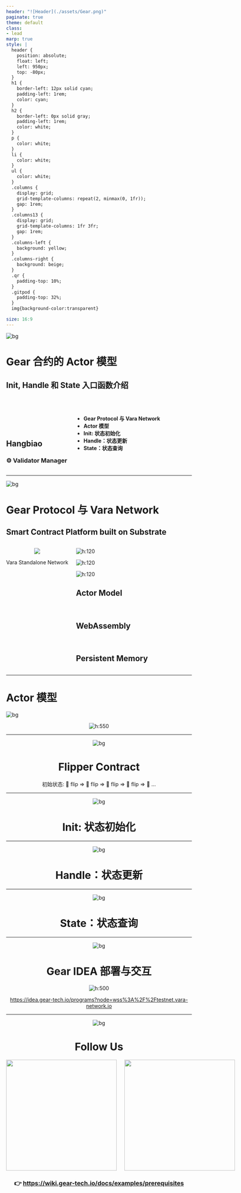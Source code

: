 ```yaml
---
header: "![Header](./assets/Gear.png)"
paginate: true
theme: default
class:
- lead
marp: true
style: |
  header {
    position: absolute;
    float: left;
    left: 950px;
    top: -80px;
  }
  h1 {
    border-left: 12px solid cyan;
    padding-left: 1rem;
    color: cyan;
  }
  h2 {
    border-left: 0px solid gray;
    padding-left: 1rem;
    color: white;
  }
  p {
    color: white;
  }
  li {
    color: white;
  }
  ul {
    color: white;
  }
  .columns {
    display: grid;
    grid-template-columns: repeat(2, minmax(0, 1fr));
    gap: 1rem;
  }
  .columns13 {
    display: grid;
    grid-template-columns: 1fr 3fr;
    gap: 1rem;
  }
  .columns-left {
    background: yellow;
  }
  .columns-right {
    background: beige;
  }
  .qr {
    padding-top: 10%;
  }
  .gitpod {
    padding-top: 32%;
  }
  img{background-color:transparent}

size: 16:9
---
```


![bg](./assets/BackgroundGearOrange.png)

<!-- _color: #FFF -->

# Gear 合约的 Actor 模型

## Init, Handle 和 State 入口函数介绍

<div class="columns">
<div>

<br/>
<br/>
<br/>
<br/>
<br/>

## Hangbiao

### ⚙️ Validator Manager

</div>
<div>

<br/>
<br/>

- **Gear Protocol 与 Vara Network**
- **Actor 模型**
- **Init: 状态初始化**
- **Handle：状态更新**
- **State：状态查询**

</div>
</div>

---

<!-- ![bg](./assets/BackgroundGearWhite.png) -->
![bg](./assets/AmbientBlack.png)

# Gear Protocol 与 Vara Network

## Smart Contract Platform built on Substrate

<div class="columns">

<div align="center">

![](https://i.imgur.com/ixxN8sf.png)

<p>Vara Standalone Network</p>

</div>

<div>

<div class="columns13">
<div>

![h:120](https://i.imgur.com/X3XbnIv.png)

![h:120](https://i.imgur.com/sOcLAOY.png)

![h:120](https://i.imgur.com/bBtZ3Zj.png)

</div>

<div>

## Actor Model

<br/>

## WebAssembly

<br/>

## Persistent Memory

</div>

</div>

</div>

</div>

---

# Actor 模型

![bg](./assets/AmbientBlack.png)

<div align="center">

![h:550](./assets/ActorModel.png)

<div/>

---

![bg](./assets/AmbientBlack.png)

# Flipper Contract

初始状态: 🌚
flip => 🌝
flip => 🌚
flip => 🌝
flip => 🌚
...

---


![bg](./assets/AmbientBlack.png)

# Init: 状态初始化

---


![bg](./assets/AmbientBlack.png)

# Handle：状态更新

---


![bg](./assets/AmbientBlack.png)

# State：状态查询


---


![bg](./assets/AmbientBlack.png)

# Gear IDEA 部署与交互

<div align="center">

![h:500](./assets/GearIDEA.png)

<div/>

https://idea.gear-tech.io/programs?node=wss%3A%2F%2Ftestnet.vara-network.io

---

![bg](./assets/AmbientBlack.png)

# Follow Us

<div class="columns">

<div>

<img src="./assets/GearTwitter.jpg" width=300 height=300/>

</div>

<div>

<img src="./assets/GearWechat.jpg" width=300 height=300/>

</div>

</div>

### 👉 https://wiki.gear-tech.io/docs/examples/prerequisites
